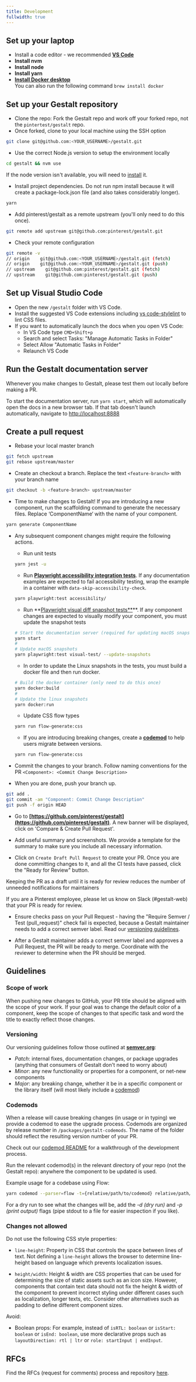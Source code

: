 ```yaml
---
title: Development
fullwidth: true
---
```


## Set up your laptop

- Install a code editor - we recommended **[VS Code](https://code.visualstudio.com/download)**
- **Install nvm**
- **Install node**
- **Install yarn**
- **[Install Docker desktop](333)** \
  <Hint>You can also run the following command `brew install docker`</Hint>

## Set up your Gestalt repository

- Clone the repo: Fork the Gestalt repo and work off your forked repo, not the `pintertest/gestalt` repo.
- Once forked, clone to your local machine using the SSH option

```bash
git clone git@github.com:<YOUR_USERNAME>/gestalt.git
```

- Use the correct Node.js version to setup the environment locally

```bash
cd gestalt && nvm use
```

<Hint>If the node version isn't available, you will need to [install](https://github.com/nvm-sh/nvm#usage) it.</Hint>

- Install project dependencies. Do not run npm install because it will create a package-lock.json file (and also takes considerably longer).

```bash
yarn
```

- Add pinterest/gestalt as a remote upstream (you'll only need to do this once).

```bash
git remote add upstream git@github.com:pinterest/gestalt.git
```

- Check your remote configuration

```bash
git remote -v
// origin    git@github.com:<YOUR_USERNAME>/gestalt.git (fetch)
// origin    git@github.com:<YOUR_USERNAME>/gestalt.git (push)
// upstream    git@github.com:pinterest/gestalt.git (fetch)
// upstream    git@github.com:pinterest/gestalt.git (push)
```

## Set up Visual Studio Code

- Open the new `/gestalt` folder with VS Code.
- Install the suggested VS Code extensions including [vs code-stylelint](https://marketplace.visualstudio.com/items?itemName=stylelint.vscode-stylelint) to lint CSS files.
- If you want to automatically launch the docs when you open VS Code:
  - In VS Code type `CMD+Shift+p`
  - Search and select Tasks: "Manage Automatic Tasks in Folder"
  - Select Allow "Automatic Tasks in Folder"
  - Relaunch VS Code

## Run the Gestalt documentation server

Whenever you make changes to Gestalt, please test them out locally before making a PR.

To start the documentation server, run `yarn start`, which will automatically open the docs in a new browser tab.
If that tab doesn't launch automatically, navigate to <ins>http://localhost:8888</ins>

## Create a pull request

- Rebase your local master branch

```bash
git fetch upstream
git rebase upstream/master
```

- Create an checkout a branch. Replace the text `<feature-branch>` with your branch name

```bash
git checkout -b <feature-branch> upstream/master
```

- Time to make changes to Gestalt! If you are introducing a new component, run the scaffolding command to generate the necessary files. Replace ‘ComponentName‘ with the name of your component.

```bash
yarn generate ComponentName
```

- Any subsequent component changes might require the following actions.

  - Run unit tests

  ```bash
  yarn jest -u
  ```

  - Run **[Playwright accessibility integration tests](https://www.npmjs.com/package/@axe-core/playwright)**. If any documentation examples are expected to fail accessibility testing, wrap the example in a container with `data-skip-accessibility-check`.

  ```bash
  yarn playwright:test accessibility/
  ```

  - Run **[Playwright visual diff snapshot tests**](https://playwright.dev/docs/test-snapshots)\*\*. If any component changes are expected to visually modify your component, you must update the snapshot tests

  ```bash
  # Start the documentation server (required for updating macOS snapshots)
  yarn start
  #
  # Update macOS snapshots
  yarn playwright:test visual-test/ --update-snapshots
  ```

  - In order to update the Linux snapshots in the tests, you must build a docker file and then run docker.

  ```bash
  # Build the docker container (only need to do this once)
  yarn docker:build
  #
  # Update the linux snapshots
  yarn docker:run
  ```

  - Update CSS flow types

  ```bash
  yarn run flow-generate:css
  ```

  - If you are introducing breaking changes, create a **[codemod](https://gestalt.pinterest.systems/development#codemods)** to help users migrate between versions.

  ```bash
  yarn run flow-generate:css
  ```

- Commit the changes to your branch. Follow naming conventions for the PR `<Component>: <Commit Change Description>`
- When you are done, push your branch up.

```bash
git add .
git commit -am "Component: Commit Change Description"
git push -f origin HEAD
```

- Go to **[https://github.com/pinterest/gestalt](https://github.com/pinterest/gestalt)**. A new banner will be displayed, click on 'Compare & Create Pull Request'.

- Add useful summary and screenshots. We provide a template for the summary to make sure you include all necessary information.

- Click on `Create Draft Pull Request` to create your PR. Once you are done committing changes to it, and all the CI tests have passed, click the "Ready for Review" button.

<Hint>Keeping the PR as a draft until it is ready for review reduces the number of unneeded notifications for maintainers </Hint>

<Hint icon="lock"> If you are a Pinterest employee, please let us know on Slack (#gestalt-web) that your PR is ready for review. </Hint>

- Ensure checks pass on your Pull Request - having the "Require Semver / Test (pull_request)" check fail is expected, because a Gestalt maintainer needs to add a correct semver label. Read our [versioning guidelines](https://gestalt.pinterest.systems/development#versioning).

- After a Gestalt maintainer adds a correct semver label and approves a Pull Request, the PR will be ready to merge. Coordinate with the reviewer to determine when the PR should be merged.

## Guidelines

### Scope of work

When pushing new changes to GitHub, your PR title should be aligned with the scope of your work. If your goal was to change the default color of a component, keep the scope of changes to that specific task and word the title to exactly reflect those changes.

### Versioning

Our versioning guidelines follow those outlined at **[semver.org](https://semver.org)**:

- _Patch_: internal fixes, documentation changes, or package upgrades (anything that consumers of Gestalt don't need to worry about)
- _Minor_: any new functionality or properties for a component, or net-new components
- _Major_: any breaking change, whether it be in a specific component or the library itself (will most likely include a
  [codemod](https://gestalt.pinterest.systems/development#codemods))

### Codemods

When a release will cause breaking changes (in usage or in typing) we provide a codemod to ease the upgrade process. Codemods are organized by release number in `/packages/gestalt-codemods`. The name of the folder should reflect the resulting version number of your PR.

Check out our [codemod README](https://github.com/pinterest/gestalt/tree/master/packages/gestalt-codemods) for a walkthrough of the development process.

Run the relevant codemod(s) in the relevant directory of your repo (not the Gestalt repo): anywhere the component to be updated is used.

Example usage for a codebase using Flow:

```bash
yarn codemod --parser=flow -t={relative/path/to/codemod} relative/path/to/your/code
```

For a dry run to see what the changes will be, add the _-d (dry run)_ and _-p (print output)_ flags (pipe stdout to a file for easier inspection if you like).

### Changes not allowed

Do not use the following CSS style properties:

- `line-height`: Property in CSS that controls the space between lines of text. Not defining a `line-height` allows the browser to determine line-height based on language which prevents localization issues.

- `height/width`: Height & width are CSS properties that can be used for determining the size of static assets such as an icon size. However, components that contain text data should not fix the height & width of the component to prevent incorrect styling under different cases such as localization, longer texts, etc. Consider other alternatives such as padding to define different component sizes.

Avoid:

- Boolean props: For example, instead of `isRTL: boolean` or `isStart: boolean` or `isEnd: boolean`, use more declarative props such as `layoutDirection: rtl | ltr` or `role: startInput | endInput`.

## RFCs

Find the RFCs (request for comments) process and repository [here](https://github.com/pinterest/gestalt/tree/master/rfcs).
